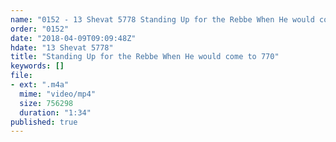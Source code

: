 ```yaml
---
name: "0152 - 13 Shevat 5778 Standing Up for the Rebbe When He would come to 770"
order: "0152"
date: "2018-04-09T09:09:48Z"
hdate: "13 Shevat 5778"
title: "Standing Up for the Rebbe When He would come to 770"
keywords: []
file:
- ext: ".m4a"
  mime: "video/mp4"
  size: 756298
  duration: "1:34"
published: true
---
```



